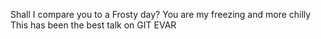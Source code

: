 Shall I compare you to a Frosty day?
You are my freezing and more chilly
This has been the best talk on GIT EVAR
